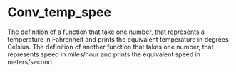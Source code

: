 # Conv_temp_spee
The definition of a function that take one number, that represents a temperature in Fahrenheit and prints the equivalent temperature in degrees Celsius.
The definition of another function that takes one number, that represents speed in miles/hour and prints the equivalent speed in meters/second.
